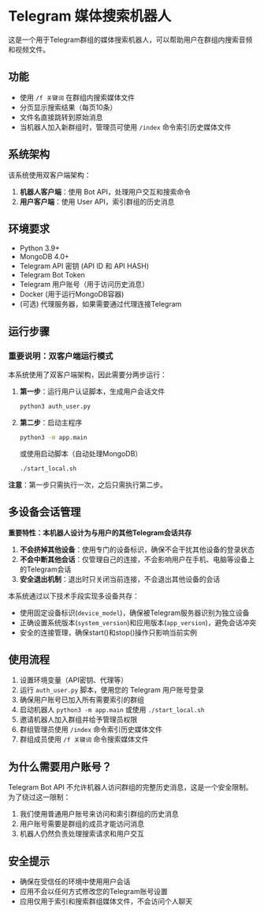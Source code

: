 # Telegram 媒体搜索机器人

这是一个用于Telegram群组的媒体搜索机器人，可以帮助用户在群组内搜索音频和视频文件。

## 功能

- 使用 `/f 关键词` 在群组内搜索媒体文件
- 分页显示搜索结果（每页10条）
- 文件名直接跳转到原始消息
- 当机器人加入新群组时，管理员可使用 `/index` 命令索引历史媒体文件

## 系统架构

该系统使用双客户端架构：
1. **机器人客户端**：使用 Bot API，处理用户交互和搜索命令
2. **用户客户端**：使用 User API，索引群组的历史消息

## 环境要求

- Python 3.9+
- MongoDB 4.0+
- Telegram API 密钥 (API ID 和 API HASH)
- Telegram Bot Token
- Telegram 用户账号（用于访问历史消息）
- Docker (用于运行MongoDB容器)
- (可选) 代理服务器，如果需要通过代理连接Telegram

## 运行步骤

### 重要说明：双客户端运行模式

本系统使用了双客户端架构，因此需要分两步运行：

1. **第一步**：运行用户认证脚本，生成用户会话文件
   ```bash
   python3 auth_user.py
   ```

2. **第二步**：启动主程序
   ```bash
   python3 -m app.main
   ```
   或使用启动脚本（自动处理MongoDB）
   ```bash
   ./start_local.sh
   ```

**注意**：第一步只需执行一次，之后只需执行第二步。

## 多设备会话管理

**重要特性：本机器人设计为与用户的其他Telegram会话共存**

1. **不会挤掉其他设备**：使用专门的设备标识，确保不会干扰其他设备的登录状态
2. **不会中断其他会话**：仅管理自己的连接，不会影响用户在手机、电脑等设备上的Telegram会话
3. **安全退出机制**：退出时只关闭当前连接，不会退出其他设备的会话

本系统通过以下技术手段实现多设备共存：
- 使用固定设备标识(`device_model`)，确保被Telegram服务器识别为独立设备
- 正确设置系统版本(`system_version`)和应用版本(`app_version`)，避免会话冲突
- 安全的连接管理，确保start()和stop()操作只影响当前实例

## 使用流程

1. 设置环境变量（API密钥、代理等）
2. 运行 `auth_user.py` 脚本，使用您的 Telegram 用户账号登录
3. 确保用户账号已加入所有需要索引的群组
4. 启动机器人 `python3 -m app.main` 或使用 `./start_local.sh`
5. 邀请机器人加入群组并给予管理员权限
6. 群组管理员使用 `/index` 命令索引历史媒体文件
7. 群组成员使用 `/f 关键词` 命令搜索媒体文件

## 为什么需要用户账号？

Telegram Bot API 不允许机器人访问群组的完整历史消息，这是一个安全限制。为了绕过这一限制：

1. 我们使用普通用户账号来访问和索引群组的历史消息
2. 用户账号需要是群组的成员才能访问消息
3. 机器人仍然负责处理搜索请求和用户交互

## 安全提示

- 确保在受信任的环境中使用用户会话
- 应用不会以任何方式修改您的Telegram账号设置
- 应用仅用于索引和搜索群组媒体文件，不会访问个人聊天
